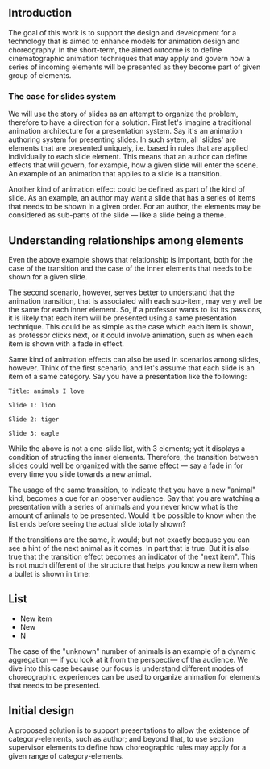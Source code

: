 ## Introduction

The goal of this work is to support the design and development for a technology that is aimed to enhance models for animation design and choreography. In the short-term, the aimed outcome is to define cinematographic animation techniques that may apply and govern how a series of incoming elements will be presented as they become part of given group of elements. 

### The case for slides system 

We will use the story of slides as an attempt to organize the problem, therefore to have a direction for a solution. First let's imagine a traditional animation architecture for a presentation system. Say it's an animation authoring system for presenting slides. In such sytem, all 'slides' are elements that are presented uniquely, i.e. based in rules that are applied individually to each slide element. This means that an author can define effects that will govern, for example, how a given slide will enter the scene. An example of an animation that applies to a slide is a transition. 

Another kind of animation effect could be defined as part of the kind of slide. As an example, an author may want a slide that has a series of items that needs to be shown in a given order. For an author, the elements may be considered as sub-parts of the slide — like a slide being a theme. 

## Understanding relationships among elements

Even the above example shows that relationship is important, both for the case of the transition and the case of the inner elements that needs to be shown for a given slide. 

The second scenario, however, serves better to understand that the animation transition, that is associated with each sub-item, may very well be the same for each inner element. So, if a professor wants to list its passions, it is likely that each item will be presented using a same presentation technique. This could be as simple as the case which each item is shown, as professor clicks next, or it could involve animation, such as when each item is shown with a fade in effect. 

Same kind of animation effects can also be used in scenarios among slides, however. Think of the first scenario, and let's assume that each slide is an item of a same category. Say you have a presentation like the following: 

```
Title: animals I love

Slide 1: lion

Slide 2: tiger

Slide 3: eagle
```

While the above is not a one-slide list, with 3 elements; yet it displays a condition of structing the inner elements. Therefore, the transition between slides could well be organized with the same effect — say a fade in for every time you slide towards a new animal. 

The usage of the same transition, to indicate that you have a new "animal" kind, becomes a cue for an observer audience. Say that you are watching a presentation with a series of animals and you never know what is the amount of animals to be presented. Would it be possible to know when the list ends before seeing the actual slide totally shown? 

If the transitions are the same, it would; but not exactly because you can see a hint of the next animal as it comes. In part that is true. But it is also true that the transition effect becomes an indicator of the "next item". This is not much different of the structure that helps you know a new item when a bullet is shown in time: 

## List 

* New item 
* New
* N

The case of the "unknown" number of animals is an example of a dynamic aggregation — if you look at it from the perspective of tha audience. We dive into this case because our focus is understand different modes of choreographic experiences can be used to organize animation for elements that needs to be presented. 

## Initial design 

A proposed solution is to support presentations to allow the existence of category-elements, such as author; and beyond that, to use section supervisor elements to define how choreographic rules may apply for a given range of category-elements. 


